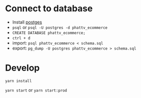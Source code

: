 # Connect to database

- Install [postges](https://www.postgresql.org/download/)
- `psql` or `psql -U postgres -d phattv_ecommerce`
- `CREATE DATABASE phattv_ecommerce;`
- `ctrl + d`
- import: `psql phattv_ecommerce < schema.sql`
- export: `pg_dump -U postgres phattv_ecommerce > schema.sql`

# Develop

`yarn install`

`yarn start` or `yarn start:prod`
